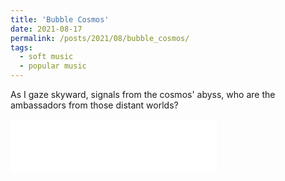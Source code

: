 ```yaml
---
title: 'Bubble Cosmos'
date: 2021-08-17
permalink: /posts/2021/08/bubble_cosmos/
tags:
  - soft music
  - popular music
---
```


As I gaze skyward, signals from the cosmos' abyss, who are the ambassadors from those distant worlds?

<iframe frameborder="no" border="0" marginwidth="0" marginheight="0" width=330 height=86 src="//music.163.com/outchain/player?type=2&id=1870322048&auto=1&height=66"></iframe>
